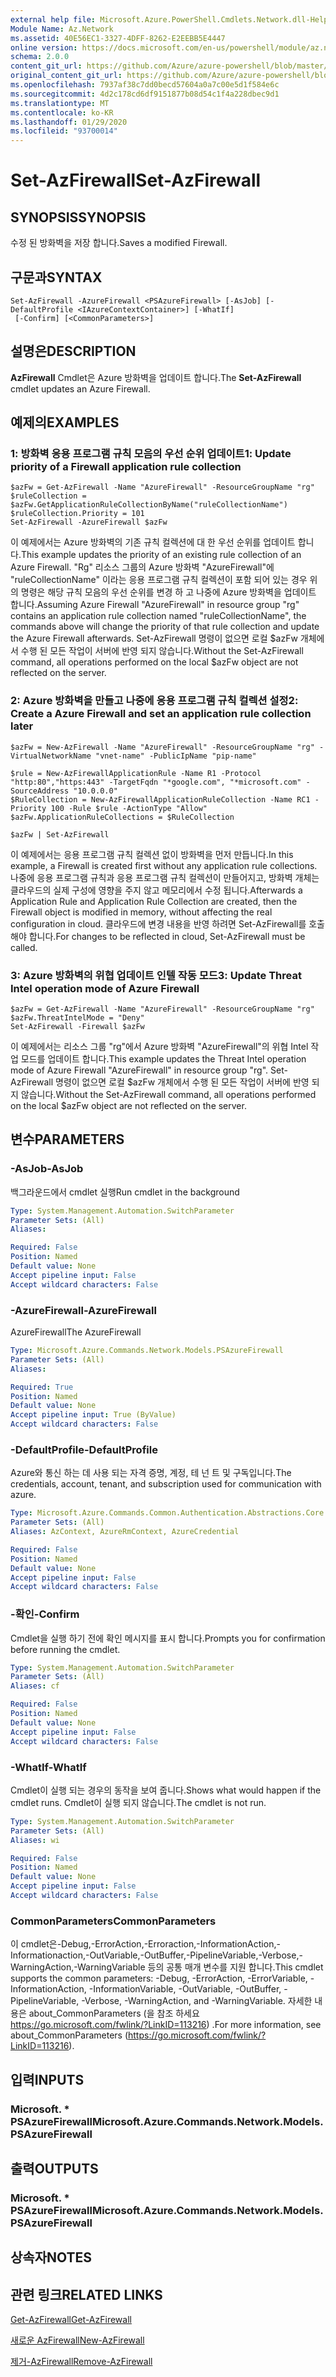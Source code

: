 ```yaml
---
external help file: Microsoft.Azure.PowerShell.Cmdlets.Network.dll-Help.xml
Module Name: Az.Network
ms.assetid: 40E56EC1-3327-4DFF-8262-E2EEBB5E4447
online version: https://docs.microsoft.com/en-us/powershell/module/az.network/set-azfirewall
schema: 2.0.0
content_git_url: https://github.com/Azure/azure-powershell/blob/master/src/Network/Network/help/Set-AzFirewall.md
original_content_git_url: https://github.com/Azure/azure-powershell/blob/master/src/Network/Network/help/Set-AzFirewall.md
ms.openlocfilehash: 7937af38c7dd0becd57604a0a7c00e5d1f584e6c
ms.sourcegitcommit: 4d2c178cd6df9151877b08d54c1f4a228dbec9d1
ms.translationtype: MT
ms.contentlocale: ko-KR
ms.lasthandoff: 01/29/2020
ms.locfileid: "93700014"
---
```

# <span data-ttu-id="75a38-101">Set-AzFirewall</span><span class="sxs-lookup"><span data-stu-id="75a38-101">Set-AzFirewall</span></span>

## <span data-ttu-id="75a38-102">SYNOPSIS</span><span class="sxs-lookup"><span data-stu-id="75a38-102">SYNOPSIS</span></span>
<span data-ttu-id="75a38-103">수정 된 방화벽을 저장 합니다.</span><span class="sxs-lookup"><span data-stu-id="75a38-103">Saves a modified Firewall.</span></span>

## <span data-ttu-id="75a38-104">구문과</span><span class="sxs-lookup"><span data-stu-id="75a38-104">SYNTAX</span></span>

```
Set-AzFirewall -AzureFirewall <PSAzureFirewall> [-AsJob] [-DefaultProfile <IAzureContextContainer>] [-WhatIf]
 [-Confirm] [<CommonParameters>]
```

## <span data-ttu-id="75a38-105">설명은</span><span class="sxs-lookup"><span data-stu-id="75a38-105">DESCRIPTION</span></span>
<span data-ttu-id="75a38-106">**AzFirewall** Cmdlet은 Azure 방화벽을 업데이트 합니다.</span><span class="sxs-lookup"><span data-stu-id="75a38-106">The **Set-AzFirewall** cmdlet updates an Azure Firewall.</span></span>

## <span data-ttu-id="75a38-107">예제의</span><span class="sxs-lookup"><span data-stu-id="75a38-107">EXAMPLES</span></span>

### <span data-ttu-id="75a38-108">1: 방화벽 응용 프로그램 규칙 모음의 우선 순위 업데이트</span><span class="sxs-lookup"><span data-stu-id="75a38-108">1:  Update priority of a Firewall application rule collection</span></span>
```
$azFw = Get-AzFirewall -Name "AzureFirewall" -ResourceGroupName "rg"
$ruleCollection = $azFw.GetApplicationRuleCollectionByName("ruleCollectionName")
$ruleCollection.Priority = 101
Set-AzFirewall -AzureFirewall $azFw
```

<span data-ttu-id="75a38-109">이 예제에서는 Azure 방화벽의 기존 규칙 컬렉션에 대 한 우선 순위를 업데이트 합니다.</span><span class="sxs-lookup"><span data-stu-id="75a38-109">This example updates the priority of an existing rule collection of an Azure Firewall.</span></span>
<span data-ttu-id="75a38-110">"Rg" 리소스 그룹의 Azure 방화벽 "AzureFirewall"에 "ruleCollectionName" 이라는 응용 프로그램 규칙 컬렉션이 포함 되어 있는 경우 위의 명령은 해당 규칙 모음의 우선 순위를 변경 하 고 나중에 Azure 방화벽을 업데이트 합니다.</span><span class="sxs-lookup"><span data-stu-id="75a38-110">Assuming Azure Firewall "AzureFirewall" in resource group "rg" contains an application rule collection named "ruleCollectionName", the commands above will change the priority of that rule collection and update the Azure Firewall afterwards.</span></span> <span data-ttu-id="75a38-111">Set-AzFirewall 명령이 없으면 로컬 $azFw 개체에서 수행 된 모든 작업이 서버에 반영 되지 않습니다.</span><span class="sxs-lookup"><span data-stu-id="75a38-111">Without the Set-AzFirewall command, all operations performed on the local $azFw object are not reflected on the server.</span></span>

### <span data-ttu-id="75a38-112">2: Azure 방화벽을 만들고 나중에 응용 프로그램 규칙 컬렉션 설정</span><span class="sxs-lookup"><span data-stu-id="75a38-112">2:  Create a Azure Firewall and set an application rule collection later</span></span>
```
$azFw = New-AzFirewall -Name "AzureFirewall" -ResourceGroupName "rg" -VirtualNetworkName "vnet-name" -PublicIpName "pip-name"

$rule = New-AzFirewallApplicationRule -Name R1 -Protocol "http:80","https:443" -TargetFqdn "*google.com", "*microsoft.com" -SourceAddress "10.0.0.0"
$RuleCollection = New-AzFirewallApplicationRuleCollection -Name RC1 -Priority 100 -Rule $rule -ActionType "Allow"
$azFw.ApplicationRuleCollections = $RuleCollection

$azFw | Set-AzFirewall
```

<span data-ttu-id="75a38-113">이 예제에서는 응용 프로그램 규칙 컬렉션 없이 방화벽을 먼저 만듭니다.</span><span class="sxs-lookup"><span data-stu-id="75a38-113">In this example, a Firewall is created first without any application rule collections.</span></span> <span data-ttu-id="75a38-114">나중에 응용 프로그램 규칙과 응용 프로그램 규칙 컬렉션이 만들어지고, 방화벽 개체는 클라우드의 실제 구성에 영향을 주지 않고 메모리에서 수정 됩니다.</span><span class="sxs-lookup"><span data-stu-id="75a38-114">Afterwards a Application Rule and Application Rule Collection are created, then the Firewall object is modified in memory, without affecting the real configuration in cloud.</span></span> <span data-ttu-id="75a38-115">클라우드에 변경 내용을 반영 하려면 Set-AzFirewall를 호출 해야 합니다.</span><span class="sxs-lookup"><span data-stu-id="75a38-115">For changes to be reflected in cloud, Set-AzFirewall must be called.</span></span>

### <span data-ttu-id="75a38-116">3: Azure 방화벽의 위협 업데이트 인텔 작동 모드</span><span class="sxs-lookup"><span data-stu-id="75a38-116">3:  Update Threat Intel operation mode of Azure Firewall</span></span>
```
$azFw = Get-AzFirewall -Name "AzureFirewall" -ResourceGroupName "rg"
$azFw.ThreatIntelMode = "Deny"
Set-AzFirewall -Firewall $azFw
```

<span data-ttu-id="75a38-117">이 예제에서는 리소스 그룹 "rg"에서 Azure 방화벽 "AzureFirewall"의 위협 Intel 작업 모드를 업데이트 합니다.</span><span class="sxs-lookup"><span data-stu-id="75a38-117">This example updates the Threat Intel operation mode of Azure Firewall "AzureFirewall" in resource group "rg".</span></span>
<span data-ttu-id="75a38-118">Set-AzFirewall 명령이 없으면 로컬 $azFw 개체에서 수행 된 모든 작업이 서버에 반영 되지 않습니다.</span><span class="sxs-lookup"><span data-stu-id="75a38-118">Without the Set-AzFirewall command, all operations performed on the local $azFw object are not reflected on the server.</span></span>

## <span data-ttu-id="75a38-119">변수</span><span class="sxs-lookup"><span data-stu-id="75a38-119">PARAMETERS</span></span>

### <span data-ttu-id="75a38-120">-AsJob</span><span class="sxs-lookup"><span data-stu-id="75a38-120">-AsJob</span></span>
<span data-ttu-id="75a38-121">백그라운드에서 cmdlet 실행</span><span class="sxs-lookup"><span data-stu-id="75a38-121">Run cmdlet in the background</span></span>

```yaml
Type: System.Management.Automation.SwitchParameter
Parameter Sets: (All)
Aliases:

Required: False
Position: Named
Default value: None
Accept pipeline input: False
Accept wildcard characters: False
```

### <span data-ttu-id="75a38-122">-AzureFirewall</span><span class="sxs-lookup"><span data-stu-id="75a38-122">-AzureFirewall</span></span>
<span data-ttu-id="75a38-123">AzureFirewall</span><span class="sxs-lookup"><span data-stu-id="75a38-123">The AzureFirewall</span></span>

```yaml
Type: Microsoft.Azure.Commands.Network.Models.PSAzureFirewall
Parameter Sets: (All)
Aliases:

Required: True
Position: Named
Default value: None
Accept pipeline input: True (ByValue)
Accept wildcard characters: False
```

### <span data-ttu-id="75a38-124">-DefaultProfile</span><span class="sxs-lookup"><span data-stu-id="75a38-124">-DefaultProfile</span></span>
<span data-ttu-id="75a38-125">Azure와 통신 하는 데 사용 되는 자격 증명, 계정, 테 넌 트 및 구독입니다.</span><span class="sxs-lookup"><span data-stu-id="75a38-125">The credentials, account, tenant, and subscription used for communication with azure.</span></span>

```yaml
Type: Microsoft.Azure.Commands.Common.Authentication.Abstractions.Core.IAzureContextContainer
Parameter Sets: (All)
Aliases: AzContext, AzureRmContext, AzureCredential

Required: False
Position: Named
Default value: None
Accept pipeline input: False
Accept wildcard characters: False
```

### <span data-ttu-id="75a38-126">-확인</span><span class="sxs-lookup"><span data-stu-id="75a38-126">-Confirm</span></span>
<span data-ttu-id="75a38-127">Cmdlet을 실행 하기 전에 확인 메시지를 표시 합니다.</span><span class="sxs-lookup"><span data-stu-id="75a38-127">Prompts you for confirmation before running the cmdlet.</span></span>

```yaml
Type: System.Management.Automation.SwitchParameter
Parameter Sets: (All)
Aliases: cf

Required: False
Position: Named
Default value: None
Accept pipeline input: False
Accept wildcard characters: False
```

### <span data-ttu-id="75a38-128">-WhatIf</span><span class="sxs-lookup"><span data-stu-id="75a38-128">-WhatIf</span></span>
<span data-ttu-id="75a38-129">Cmdlet이 실행 되는 경우의 동작을 보여 줍니다.</span><span class="sxs-lookup"><span data-stu-id="75a38-129">Shows what would happen if the cmdlet runs.</span></span> <span data-ttu-id="75a38-130">Cmdlet이 실행 되지 않습니다.</span><span class="sxs-lookup"><span data-stu-id="75a38-130">The cmdlet is not run.</span></span>

```yaml
Type: System.Management.Automation.SwitchParameter
Parameter Sets: (All)
Aliases: wi

Required: False
Position: Named
Default value: None
Accept pipeline input: False
Accept wildcard characters: False
```

### <span data-ttu-id="75a38-131">CommonParameters</span><span class="sxs-lookup"><span data-stu-id="75a38-131">CommonParameters</span></span>
<span data-ttu-id="75a38-132">이 cmdlet은-Debug,-ErrorAction,-Erroraction,-InformationAction,-Informationaction,-OutVariable,-OutBuffer,-PipelineVariable,-Verbose,-WarningAction,-WarningVariable 등의 공통 매개 변수를 지원 합니다.</span><span class="sxs-lookup"><span data-stu-id="75a38-132">This cmdlet supports the common parameters: -Debug, -ErrorAction, -ErrorVariable, -InformationAction, -InformationVariable, -OutVariable, -OutBuffer, -PipelineVariable, -Verbose, -WarningAction, and -WarningVariable.</span></span> <span data-ttu-id="75a38-133">자세한 내용은 about_CommonParameters (을 참조 하세요 https://go.microsoft.com/fwlink/?LinkID=113216) .</span><span class="sxs-lookup"><span data-stu-id="75a38-133">For more information, see about_CommonParameters (https://go.microsoft.com/fwlink/?LinkID=113216).</span></span>

## <span data-ttu-id="75a38-134">입력</span><span class="sxs-lookup"><span data-stu-id="75a38-134">INPUTS</span></span>

### <span data-ttu-id="75a38-135">Microsoft. \* PSAzureFirewall</span><span class="sxs-lookup"><span data-stu-id="75a38-135">Microsoft.Azure.Commands.Network.Models.PSAzureFirewall</span></span>

## <span data-ttu-id="75a38-136">출력</span><span class="sxs-lookup"><span data-stu-id="75a38-136">OUTPUTS</span></span>

### <span data-ttu-id="75a38-137">Microsoft. \* PSAzureFirewall</span><span class="sxs-lookup"><span data-stu-id="75a38-137">Microsoft.Azure.Commands.Network.Models.PSAzureFirewall</span></span>

## <span data-ttu-id="75a38-138">상속자</span><span class="sxs-lookup"><span data-stu-id="75a38-138">NOTES</span></span>

## <span data-ttu-id="75a38-139">관련 링크</span><span class="sxs-lookup"><span data-stu-id="75a38-139">RELATED LINKS</span></span>

[<span data-ttu-id="75a38-140">Get-AzFirewall</span><span class="sxs-lookup"><span data-stu-id="75a38-140">Get-AzFirewall</span></span>](./Get-AzFirewall.md)

[<span data-ttu-id="75a38-141">새로운 AzFirewall</span><span class="sxs-lookup"><span data-stu-id="75a38-141">New-AzFirewall</span></span>](./New-AzFirewall.md)

[<span data-ttu-id="75a38-142">제거-AzFirewall</span><span class="sxs-lookup"><span data-stu-id="75a38-142">Remove-AzFirewall</span></span>](./Remove-AzFirewall.md)
